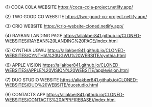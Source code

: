 (1) COCA COLA WEBSITE 
https://coca-cola-project.netlify.app/

(2) TWO GOOD CO WEBSITE 
https://two-good-co-project.netlify.app/

(3) CRIO WEBSITE 
https://crio-website-cloned.netlify.app/

(4) RAYBAN LANDING PAGE
https://aliakber841.github.io/CLONED-WEBSITES/RAYBAN%20LANDING%20PAGE/index.html

(5) CYNTHIA UGWU
https://aliakber841.github.io/CLONED-WEBSITES/CYNTHIA%20UGWU%20WEBSITE/cynthia.html

(6) APPLE VISION
https://aliakber841.github.io/CLONED-WEBSITES/APPLE%20VISION%20WEBSITE/applevision.html

(7) DUO STUDIO WEBSITE
https://aliakber841.github.io/CLONED-WEBSITES/DUO%20WEBSITE/duostudio.html

(8) CONTACTS APP
https://aliakber841.github.io/CLONED-WEBSITES/CONTACTS%20APP(FIREBASE)/index.html
